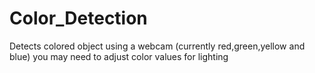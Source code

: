 # Color_Detection
Detects colored object using a webcam (currently red,green,yellow and blue) you may need to adjust color values for lighting
